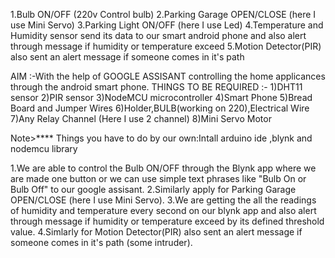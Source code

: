 1.Bulb ON/OFF (220v Control bulb)
2.Parking Garage OPEN/CLOSE (here I use Mini Servo)
3.Parking Light ON/OFF (here I use Led)
4.Temperature and Humidity sensor send its data to our smart android phone and also alert through message 
  if humidity or temperature exceed 
5.Motion Detector(PIR) also sent an alert message if someone comes in it's path

AIM :-With the help of GOOGLE ASSISANT controlling the home applicances through the android smart phone.
THINGS TO BE REQUIRED :-
1)DHT11 sensor
2)PIR sensor
3)NodeMCU microcontroller
4)Smart Phone
5)Bread Board and Jumper Wires
6)Holder,BULB(working on 220),Electrical Wire
7)Any Relay Channel (Here I use 2 channel)
8)Mini Servo Motor

Note>**** Things you have to do by our own:Intall arduino ide ,blynk and nodemcu library

1.We are able to control the Bulb ON/OFF through the Blynk app where we are made one button or we can use simple text phrases like       "Bulb On or Bulb Off" to our google assisant.
2.Similarly apply for Parking Garage OPEN/CLOSE (here I use Mini Servo).
3.We are getting the all the readings of humidity and temperature every second on our blynk app and also alert through message 
  if humidity or temperature exceed by its defined threshold value.
4.Simlarly for Motion Detector(PIR) also sent an alert message if someone comes in it's path (some intruder).

